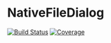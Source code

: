 # NativeFileDialog

[![Build Status](https://github.com/Suavesito-Olimpiada/NativeFileDialog.jl/workflows/CI/badge.svg)](https://github.com/Suavesito-Olimpiada/NativeFileDialog.jl/actions)
[![Coverage](https://codecov.io/gh/Suavesito-Olimpiada/NativeFileDialog.jl/branch/master/graph/badge.svg)](https://codecov.io/gh/Suavesito-Olimpiada/NativeFileDialog.jl)
